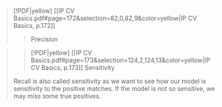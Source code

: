 > [!PDF|yellow] [[IP CV Basics.pdf#page=172&selection=82,0,82,9&color=yellow|IP CV Basics, p.172]]
> > Precision
> 

> > [!PDF|yellow] [[IP CV Basics.pdf#page=173&selection=124,2,124,13&color=yellow|IP CV Basics, p.173]]
> > Sensitivity
> 
> Recall is also called sensitivity as we want to see how our model is sensitivity to the positive matches. If the model is not so sensitive, we may miss some true positives.

